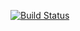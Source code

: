 [![Build Status](https://travis-ci.com/Zhaoyu-Andrew/Rpackage.svg?branch=master)](https://travis-ci.com/Zhaoyu-Andrew/Rpackage)
